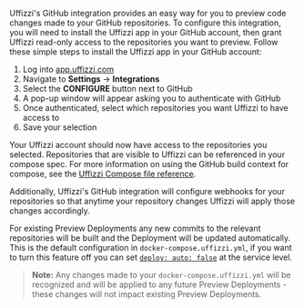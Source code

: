 Uffizzi's GitHub integration provides an easy way for you to preview code changes made to your GitHub repositories. To configure this integration, you will need to install the Uffizzi app in your GitHub account, then grant Uffizzi read-only access to the repositories you want to preview. Follow these simple steps to install the Uffizzi app in your GitHub account:  

1. Log into [app.uffizzi.com](https://app.uffizzi.com)  
2. Navigate to **Settings** -> **Integrations**  
3. Select the **CONFIGURE** button next to GitHub  
4. A pop-up window will appear asking you to authenticate with GitHub  
5. Once authenticated, select which repositories you want Uffizzi to have access to  
6. Save your selection  

Your Uffizzi account should now have access to the repositories you selected. Repositories that are visible to Uffizzi can be referenced in your compose spec. For more information on using the GitHub build context for compose, see the [Uffizzi Compose file reference](../references/compose-spec.md).

Additionally, Uffizzi's GitHub integration will configure webhooks for your repositories so that anytime your repository changes Uffizzi will apply those changes accordingly.  

For existing Preview Deployments any new commits to the relevant repositories will be built and the Deployment will be updated automatically.  This is the default configuration in `docker-compose.uffizzi.yml`, if you want to turn this feature off you can set [`deploy: auto: false`](https://docs.uffizzi.com/references/compose-spec/#x-uffizzi-auto-deploy-updates) at the service level.   

>**Note:** Any changes made to your `docker-compose.uffizzi.yml` will be recognized and will be applied to any future Preview Deployments - these changes will not impact existing Preview Deployments.  

